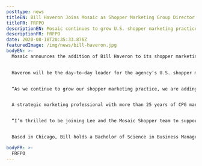 ```yaml
---
posttype: news
titleEN: Bill Haveron Joins Mosaic as Shopper Marketing Group Director
titleFR: FRFPO
descriptionEN: Mosaic continues to grow U.S. shopper marketing practice with experienced senior talent addition
descriptionFR: FRFPO
date: 2020-08-18T20:35:33.876Z
featuredImage: /img/news/bill-haveron.jpg
bodyEN: >-
  Mosaic announces the addition of Bill Haveron to its shopper marketing practice as a Group Director.
  

  Haveron will be the day-to-day leader for the agency’s U.S. shopper marketing team in planning and development of omni-channel experiences. Additionally, he will play a key role in U.S. shopper marketing business development and integrate the practice with Mosaic’s other U.S. offerings.


  “As we continue to grow our shopper marketing practice, we are adding talent that will support our evolution to a fully integrated omni-experience agency. An industry veteran with a passion for commerce, measurement and retail, Bill was the perfect choice to be our team lead and my day-to-day business partner; we are ecstatic to have him join Mosaic. His understanding of the ever-changing shopper landscape will be essential as we continue to grow and elevate our offering,” says Lee Esmond, Senior Vice President – U.S. Shopper, Experiential and Retail Marketing at Mosaic North America.


  A strategic marketing professional with more than 25 years of CPG marketing and sales experience, Haveron has worked with Fortune 500 clients across a variety of industries and channels. His past clients include Mondelez, Kraft-Heinz, Nestle, ConAgra, General Mills and McCormick. Prior to launching his shopper marketing career, Bill spent his early years working in retail sales in the Northeast with Nestle’s Frozen division as well as Acosta, Mosaic North America’s parent company.


  “I’m thrilled to be joining Lee and the Mosaic Shopper team to support the great work already coming out of the agency and ensure that other clients have a chance to work with a multi-talented and passionate group of people who care as much about growing their business as they do,” says Haveron. “I am also excited to partner with Acosta as the industry leader in sales and marketing with expertise in retail management and intelligence to bring strategic, shopper-centric solutions to our clients. This role is an ideal combination of my career experience that started with Nestle Frozen & Refrigerated, continued with Acosta and has culminated in my passionate support for the discipline of shopper marketing over the last 18 years.”


  Based in Chicago, Bill holds a Bachelor of Science in Business Management and Food Marketing from Cornell University, and has led and contributed to numerous award-winning shopper campaigns throughout his career.

bodyFR: >-
  FRFPO
---
```

